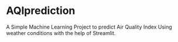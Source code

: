# AQIprediction

A Simple Machine Learning Project to predict Air Quality Index Using weather conditions
with the help of Streamlit.

